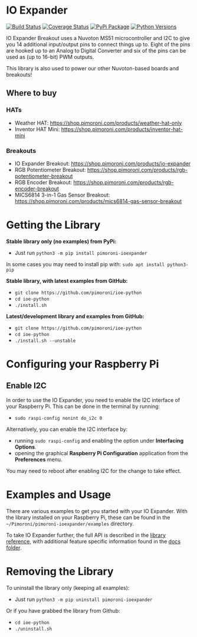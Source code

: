 # IO Expander

[![Build Status](https://travis-ci.com/pimoroni/ioe-python.svg?branch=master)](https://travis-ci.com/pimoroni/ioe-python)
[![Coverage Status](https://coveralls.io/repos/github/pimoroni/ioe-python/badge.svg?branch=master)](https://coveralls.io/github/pimoroni/ioe-python?branch=master)
[![PyPi Package](https://img.shields.io/pypi/v/pimoroni-ioexpander.svg)](https://pypi.python.org/pypi/pimoroni-ioexpander)
[![Python Versions](https://img.shields.io/pypi/pyversions/pimoroni-ioexpander.svg)](https://pypi.python.org/pypi/pimoroni-ioexpander)

IO Expander Breakout uses a Nuvoton MS51 microcontroller and I2C to give you 14 additional input/output pins to connect things up to. Eight of the pins are hooked up to an Analog to Digital Converter and six of the pins can be used as (up to 16-bit) PWM outputs.

This library is also used to power our other Nuvoton-based boards and breakouts!

## Where to buy

### HATs

* Weather HAT: https://shop.pimoroni.com/products/weather-hat-only
* Inventor HAT Mini: https://shop.pimoroni.com/products/inventor-hat-mini


### Breakouts

* IO Expander Breakout: https://shop.pimoroni.com/products/io-expander
* RGB Potentiometer Breakout: https://shop.pimoroni.com/products/rgb-potentiometer-breakout
* RGB Encoder Breakout: https://shop.pimoroni.com/products/rgb-encoder-breakout
* MICS6814 3-in-1 Gas Sensor Breakout: https://shop.pimoroni.com/products/mics6814-gas-sensor-breakout


# Getting the Library

**Stable library only (no examples) from PyPi:**

* Just run `python3 -m pip install pimoroni-ioexpander`

In some cases you may need to install pip with: `sudo apt install python3-pip`

**Stable library, with latest examples from GitHub:**

* `git clone https://github.com/pimoroni/ioe-python`
* `cd ioe-python`
* `./install.sh`

**Latest/development library and examples from GitHub:**

* `git clone https://github.com/pimoroni/ioe-python`
* `cd ioe-python`
* `./install.sh --unstable`


# Configuring your Raspberry Pi

## Enable I2C

In order to use the IO Expander, you need to enable the I2C interface of your Raspberry Pi. This can be done in the terminal by running:

* `sudo raspi-config nonint do_i2c 0`

Alternatively, you can enable the I2C interface by:
* running `sudo raspi-config` and enabling the option under **Interfacing Options**.
* opening the graphical **Raspberry Pi Configuration** application from the **Preferences** menu.

You may need to reboot after enabling I2C for the change to take effect.


# Examples and Usage

There are various examples to get you started with your IO Expander. With the library installed on your Raspberry Pi, these can be found in the `~/Pimoroni/pimoroni-ioexpander/examples` directory.

To take IO Expander further, the full API is described in the [library reference](/REFERENCE.md), with additional feature specific information found in the [docs folder](/docs).


# Removing the Library

To uninstall the library only (keeping all examples):

* Just run `python3 -m pip uninstall pimoroni-ioexpander`

Or if you have grabbed the library from Github:

* `cd ioe-python`
* `./uninstall.sh`
